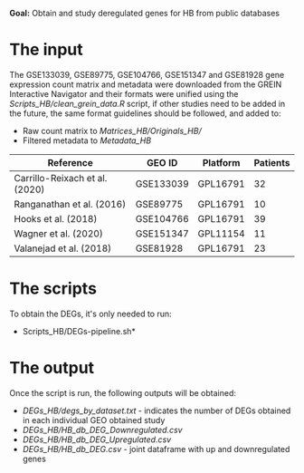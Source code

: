 **Goal:** Obtain and study deregulated genes for HB from public databases

# The input

The GSE133039, GSE89775, GSE104766, GSE151347 and  GSE81928 gene expression count matrix and metadata were downloaded from the GREIN Interactive Navigator and their formats were unified using the *Scripts_HB/clean_grein_data.R* script, if other studies need to be added in the future, the same format guidelines should be followed, and added to:

* Raw count matrix to *Matrices_HB/Originals_HB/*
* Filtered metadata to *Metadata_HB*


| Reference                      | GEO ID    | Platform | Patients |
|--------------------------------|-----------|----------|----------|
| Carrillo-Reixach et al. (2020) | GSE133039 | GPL16791 | 32       |
| Ranganathan et al. (2016)      | GSE89775  | GPL16791 | 10       |
| Hooks et al. (2018)            | GSE104766 | GPL16791 | 39       |
| Wagner et al. (2020)           | GSE151347 | GPL11154 | 11       |
| Valanejad et al. (2018)        | GSE81928  | GPL16791 | 23       |

# The scripts

To obtain the DEGs, it's only needed to run:
* Scripts_HB/DEGs-pipeline.sh*

# The output

Once the script is run, the following outputs will be obtained:
* *DEGs_HB/degs_by_dataset.txt* - indicates the number of DEGs obtained in each individual GEO obtained study
* *DEGs_HB/HB_db_DEG_Downregulated.csv*
* *DEGs_HB/HB_db_DEG_Upregulated.csv*
* *DEGs_HB/HB_db_DEG.csv* - joint dataframe with up and downregulated genes

